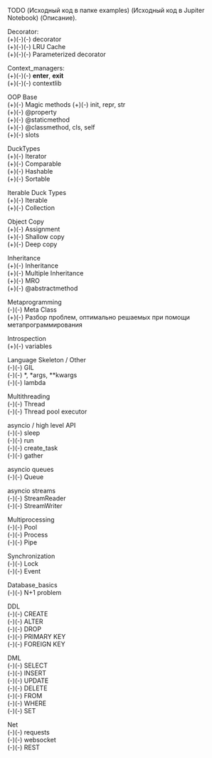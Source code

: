 TODO (Исходный код в папке examples) (Исходный код в Jupiter Notebook) (Описание).  

Decorator:  
(+)(-)(-) decorator  
(+)(-)(-) LRU Cache  
(+)(-)(-) Parameterized decorator  

Context_managers:  
(+)(-)(-) __enter__, __exit__  
(+)(-)(-) contextlib  

OOP Base  
(+)(-) Magic methods
(+)(-) init, repr, str  
(+)(-) @property  
(+)(-) @staticmethod  
(+)(-) @classmethod, cls, self  
(+)(-) slots  

DuckTypes  
(+)(-) Iterator  
(+)(-) Comparable  
(+)(-) Hashable  
(+)(-) Sortable  

Iterable Duck Types  
(+)(-) Iterable  
(+)(-) Collection  

Object Copy  
(+)(-) Assignment  
(+)(-) Shallow copy  
(+)(-) Deep copy  

Inheritance  
(+)(-) Inheritance  
(+)(-) Multiple Inheritance  
(+)(-) MRO  
(+)(-) @abstractmethod  

Metaprogramming  
(-)(-) Meta Class  
(+)(-) Разбор проблем, оптимально решаемых при помощи метапрограммирования  

Introspection  
(+)(-) variables  

Language Skeleton / Other  
(-)(-) GIL  
(-)(-) *, *args, **kwargs  
(-)(-) lambda  

Multithreading  
(-)(-) Thread  
(-)(-) Thread pool executor  

asyncio / high level API  
(-)(-) sleep  
(-)(-) run  
(-)(-) create_task  
(-)(-) gather  

asyncio queues  
(-)(-) Queue  

asyncio streams  
(-)(-) StreamReader  
(-)(-) StreamWriter  

Multiprocessing  
(-)(-) Pool  
(-)(-) Process  
(-)(-) Pipe  

Synchronization  
(-)(-) Lock  
(-)(-) Event  

Database_basics  
(-)(-) N+1 problem  

DDL  
(-)(-) CREATE  
(-)(-) ALTER  
(-)(-) DROP  
(-)(-) PRIMARY KEY  
(-)(-) FOREIGN KEY  

DML  
(-)(-) SELECT  
(-)(-) INSERT  
(-)(-) UPDATE  
(-)(-) DELETE  
(-)(-) FROM  
(-)(-) WHERE  
(-)(-) SET  

Net  
(-)(-) requests  
(-)(-) websocket  
(-)(-) REST  
